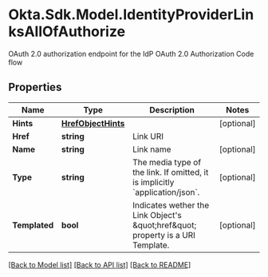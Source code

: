 # Okta.Sdk.Model.IdentityProviderLinksAllOfAuthorize
OAuth 2.0 authorization endpoint for the IdP OAuth 2.0 Authorization Code flow

## Properties

Name | Type | Description | Notes
------------ | ------------- | ------------- | -------------
**Hints** | [**HrefObjectHints**](HrefObjectHints.md) |  | [optional] 
**Href** | **string** | Link URI | 
**Name** | **string** | Link name | [optional] 
**Type** | **string** | The media type of the link. If omitted, it is implicitly &#x60;application/json&#x60;. | [optional] 
**Templated** | **bool** | Indicates wether the Link Object&#39;s \&quot;href\&quot; property is a URI Template. | [optional] 

[[Back to Model list]](../README.md#documentation-for-models) [[Back to API list]](../README.md#documentation-for-api-endpoints) [[Back to README]](../README.md)


